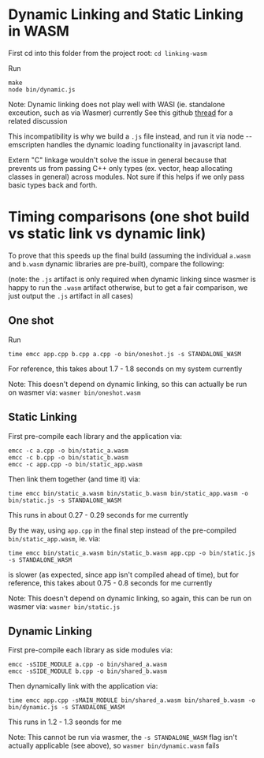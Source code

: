 # Dynamic Linking and Static Linking in WASM
First cd into this folder from the project root: `cd linking-wasm`

Run
```
make
node bin/dynamic.js
```

Note: Dynamic linking does not play well with WASI (ie. standalone exceution, such as via Wasmer) currently
See this github [thread](https://github.com/WebAssembly/wasi-sdk/issues/332#issuecomment-1711245468) for a related discussion

This incompatibility is why we build a `.js` file instead, and run it via node -- emscripten handles the dynamic loading functionality in javascript land.

Extern "C" linkage wouldn't solve the issue in general because that prevents us from passing C++ only types (ex. vector, heap allocating classes in general) across modules. Not sure if this helps if we only pass basic types back and forth.

# Timing comparisons (one shot build vs static link vs dynamic link)

To prove that this speeds up the final build (assuming the individual `a.wasm` and `b.wasm` dynamic libraries are pre-built), compare the following:

(note: the `.js` artifact is only required when dynamic linking since wasmer is happy to run the `.wasm` artifact otherwise, but to get a fair comparison, we just output the `.js` artifact in all cases)

## One shot

Run
```
time emcc app.cpp b.cpp a.cpp -o bin/oneshot.js -s STANDALONE_WASM
```
For reference, this takes about 1.7 - 1.8 seconds on my system currently

Note: This doesn't depend on dynamic linking, so this can actually be run on wasmer via: `wasmer bin/oneshot.wasm`


## Static Linking

First pre-compile each library and the application via:
```
emcc -c a.cpp -o bin/static_a.wasm
emcc -c b.cpp -o bin/static_b.wasm
emcc -c app.cpp -o bin/static_app.wasm
```

Then link them together (and time it) via:
```
time emcc bin/static_a.wasm bin/static_b.wasm bin/static_app.wasm -o bin/static.js -s STANDALONE_WASM
```
This runs in about 0.27 - 0.29 seconds for me currently

By the way, using `app.cpp` in the final step instead of the pre-compiled `bin/static_app.wasm`, ie. via:
```
time emcc bin/static_a.wasm bin/static_b.wasm app.cpp -o bin/static.js -s STANDALONE_WASM
```
is slower (as expected, since app isn't compiled ahead of time), but for reference, this takes about 0.75 - 0.8 seconds for me currently

Note: This doesn't depend on dynamic linking, so again, this can be run on wasmer via: `wasmer bin/static.js`

## Dynamic Linking

First pre-compile each library as side modules via:
```
emcc -sSIDE_MODULE a.cpp -o bin/shared_a.wasm
emcc -sSIDE_MODULE b.cpp -o bin/shared_b.wasm
```

Then dynamically link with the application via:
```
time emcc app.cpp -sMAIN_MODULE bin/shared_a.wasm bin/shared_b.wasm -o bin/dynamic.js -s STANDALONE_WASM
```
This runs in 1.2 - 1.3 seonds for me

Note: This cannot be run via wasmer, the `-s STANDALONE_WASM` flag isn't actually applicable (see above), so `wasmer bin/dynamic.wasm` fails